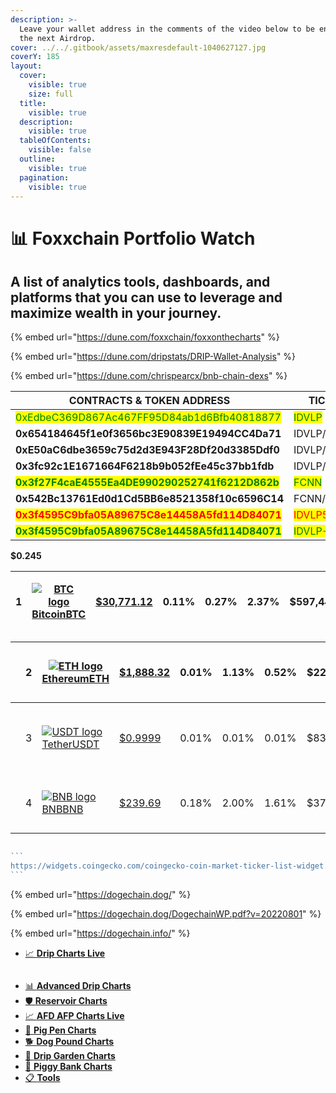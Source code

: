 ```yaml
---
description: >-
  Leave your wallet address in the comments of the video below to be entered in
  the next Airdrop.
cover: ../../.gitbook/assets/maxresdefault-1040627127.jpg
coverY: 185
layout:
  cover:
    visible: true
    size: full
  title:
    visible: true
  description:
    visible: true
  tableOfContents:
    visible: false
  outline:
    visible: true
  pagination:
    visible: true
---
```


# 📊 Foxxchain Portfolio Watch

## A list of **analytics tools**, **dashboards**, and **platforms** that you can use to leverage and maximize wealth in your  journey.

{% embed url="https://dune.com/foxxchain/foxxonthecharts" %}

{% embed url="https://dune.com/dripstats/DRIP-Wallet-Analysis" %}

{% embed url="https://dune.com/chrispearcx/bnb-chain-dexs" %}



<table><thead><tr><th width="490.3333333333333">             CONTRACTS &#x26; TOKEN ADDRESS</th><th width="140">   TICKER</th><th>  TRADE</th></tr></thead><tbody><tr><td><mark style="color:green;">0xEdbeC369D867Ac467FF95D84ab1d6Bfb40818877</mark></td><td><mark style="color:green;">IDVLP</mark></td><td>     YES</td></tr><tr><td><strong>0x654184645f1e0f3656bc3E90839E19494CC4Da71</strong></td><td>IDVLP/BNB2</td><td>     YES</td></tr><tr><td><strong>0xE50aC6dbe3659c75d2d3E943F28Df20d3385Ddf0</strong></td><td>IDVLP/BUSD2</td><td>     YES</td></tr><tr><td><strong>0x3fc92c1E1671664F6218b9b052fEe45c37bb1fdb</strong></td><td>IDVLP/DRIP</td><td>     YES</td></tr><tr><td><mark style="color:green;"><strong>0x3f27F4caE4555Ea4DE990290252741f6212D862b</strong></mark></td><td><mark style="color:green;">FCNN</mark></td><td>     YES</td></tr><tr><td><strong>0x542Bc13761Ed0d1Cd5BB6e8521358f10c6596C14</strong></td><td>FCNN/WBNB</td><td>     YES</td></tr><tr><td><mark style="color:red;"><strong>0x3f4595C9bfa05A89675C8e14458A5fd114D84071</strong></mark></td><td><mark style="color:red;">IDVLP555</mark></td><td>      NO</td></tr><tr><td><mark style="color:green;"><strong>0x3f4595C9bfa05A89675C8e14458A5fd114D84071</strong></mark></td><td><mark style="color:green;">IDVLP-ETH</mark></td><td>     YES</td></tr></tbody></table>





**$0.245**

| 1 | [![BTC logo](https://s2.coinmarketcap.com/static/img/coins/64x64/1.png)BitcoinBTC](https://coinmarketcap.com/currencies/bitcoin/) | [$30,771.12](https://coinmarketcap.com/currencies/bitcoin/markets/) | 0.11% | 0.27% | 2.37% | $597,449,155,778 | <p><a href="https://coinmarketcap.com/currencies/bitcoin/markets/">$17,511,400,007</a></p><p>569,180 BTC</p> | 19,415,906 BTC | [![bitcoin-7d-price-graph](https://s3.coinmarketcap.com/generated/sparklines/web/7d/2781/1.svg)](https://coinmarketcap.com/currencies/bitcoin/?period=7d) |   |
| - | --------------------------------------------------------------------------------------------------------------------------------- | ------------------------------------------------------------------- | ----- | ----- | ----- | ---------------- | ------------------------------------------------------------------------------------------------------------ | -------------- | --------------------------------------------------------------------------------------------------------------------------------------------------------- | - |

|   | 2 | [![ETH logo](https://s2.coinmarketcap.com/static/img/coins/64x64/1027.png)EthereumETH](https://coinmarketcap.com/currencies/ethereum/) | [$1,888.32](https://coinmarketcap.com/currencies/ethereum/markets/) | 0.01% | 1.13% | 0.52% | $227,014,202,697 | <p><a href="https://coinmarketcap.com/currencies/ethereum/markets/">$7,501,409,562</a></p><p>3,973,291 ETH</p>      | 120,220,157 ETH     | [![ethereum-7d-price-graph](https://s3.coinmarketcap.com/generated/sparklines/web/7d/2781/1027.svg)](https://coinmarketcap.com/currencies/ethereum/?period=7d) |   |
| - | - | -------------------------------------------------------------------------------------------------------------------------------------- | ------------------------------------------------------------------- | ----- | ----- | ----- | ---------------- | ------------------------------------------------------------------------------------------------------------------- | ------------------- | -------------------------------------------------------------------------------------------------------------------------------------------------------------- | - |
|   | 3 | [![USDT logo](https://s2.coinmarketcap.com/static/img/coins/64x64/825.png)TetherUSDT](https://coinmarketcap.com/currencies/tether/)    | [$0.9999](https://coinmarketcap.com/currencies/tether/markets/)     | 0.01% | 0.01% | 0.01% | $83,370,586,106  | <p><a href="https://coinmarketcap.com/currencies/tether/markets/">$28,660,049,688</a></p><p>28,666,887,411 USDT</p> | 83,377,712,381 USDT | [![tether-7d-price-graph](https://s3.coinmarketcap.com/generated/sparklines/web/7d/2781/825.svg)](https://coinmarketcap.com/currencies/tether/?period=7d)      |   |
|   | 4 | [![BNB logo](https://s2.coinmarketcap.com/static/img/coins/64x64/1839.png)BNBBNB](https://coinmarketcap.com/currencies/bnb/)           | [$239.69](https://coinmarketcap.com/currencies/bnb/markets/)        | 0.18% | 2.00% | 1.61% | $37,355,835,862  | <p><a href="https://coinmarketcap.com/currencies/bnb/markets/">$432,925,804</a></p><p>1,805,593 BNB</p>             | 155,851,388 BNB     | [![bnb-7d-price-graph](https://s3.coinmarketcap.com/generated/sparklines/web/7d/2781/1839.svg)](https://coinmarketcap.com/currencies/bnb/?period=7d)           |   |

<figure><img src="https://widgets.coingecko.com/coingecko-coin-market-ticker-list-widget.js" alt=""><figcaption></figcaption></figure>



````javascript
```
https://widgets.coingecko.com/coingecko-coin-market-ticker-list-widget.js
```

````

{% embed url="https://dogechain.dog/" %}

{% embed url="https://dogechain.dog/DogechainWP.pdf?v=20220801" %}

{% embed url="https://dogechain.info/" %}

* [📈 **Drip Charts Live**](https://dripcommunity.wiki/tools/live-charts/)





```
```

* [📊 **Advanced Drip Charts**](https://dripcommunity.wiki/tools/advanced-charts/)
* [🛡️ **Reservoir Charts**](https://dripcommunity.wiki/tools/reservoir-charts/)
* [📈 **AFD AFP Charts Live**](https://animalfarm.wiki/tools/af-live-charts/)
* [🐖 **Pig Pen Charts**](https://animalfarm.wiki/tools/pig-pen/)
* [🐕 **Dog Pound Charts**](https://animalfarm.wiki/tools/dog-pound/)
* [🌱 **Drip Garden Charts**](https://animalfarm.wiki/tools/drip-garden/)
* [🐷 **Piggy Bank Charts**](https://animalfarm.wiki/tools/piggy-bank/)
* [📋 **Tools**](https://dripcommunity.wiki/tools/tools/)
